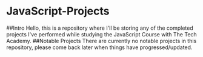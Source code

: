 # JavaScript-Projects
##Intro
Hello, this is a repository where I'll be storing any of the completed projects I've performed while studying the JavaScript Course with The Tech Academy.
##Notable Projects
There are currently no notable projects in this repository, please come back later when things have progressed/updated.
